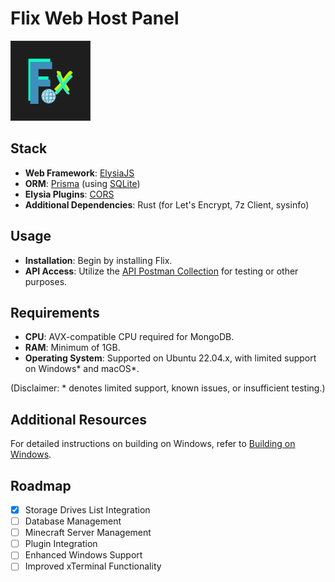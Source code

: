 # Flix Web Host Panel

![Flix Web Host Panel Icon](v1_panel/icons/icon.png)

## Stack
- **Web Framework**: [ElysiaJS](https://elysiajs.com/)
- **ORM**: [Prisma](https://www.prisma.io/) (using [SQLite](https://sqlite.org/))
- **Elysia Plugins**: [CORS](https://elysiajs.com/plugins/cors.html)
- **Additional Dependencies**: Rust (for Let's Encrypt, 7z Client, sysinfo)

## Usage
- **Installation**: Begin by installing Flix.
- **API Access**: Utilize the [API Postman Collection](https://www.postman.com/prtech-india/workspace/flix/overview) for testing or other purposes.

## Requirements
- **CPU**: AVX-compatible CPU required for MongoDB.
- **RAM**: Minimum of 1GB.
- **Operating System**: Supported on Ubuntu 22.04.x, with limited support on Windows* and macOS*.

(Disclaimer: \* denotes limited support, known issues, or insufficient testing.)

## Additional Resources
For detailed instructions on building on Windows, refer to [Building on Windows](windows.md).

## Roadmap
- [x] Storage Drives List Integration
- [ ] Database Management
- [ ] Minecraft Server Management
- [ ] Plugin Integration
- [ ] Enhanced Windows Support
- [ ] Improved xTerminal Functionality